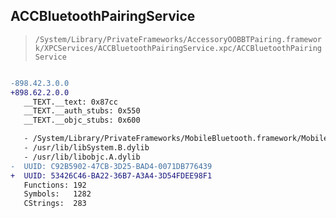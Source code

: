 ## ACCBluetoothPairingService

> `/System/Library/PrivateFrameworks/AccessoryOOBBTPairing.framework/XPCServices/ACCBluetoothPairingService.xpc/ACCBluetoothPairingService`

```diff

-898.42.3.0.0
+898.62.2.0.0
   __TEXT.__text: 0x87cc
   __TEXT.__auth_stubs: 0x550
   __TEXT.__objc_stubs: 0x600

   - /System/Library/PrivateFrameworks/MobileBluetooth.framework/MobileBluetooth
   - /usr/lib/libSystem.B.dylib
   - /usr/lib/libobjc.A.dylib
-  UUID: C92B5902-47CB-3D25-BAD4-0071DB776439
+  UUID: 53426C46-BA22-36B7-A3A4-3D54FDEE98F1
   Functions: 192
   Symbols:   1282
   CStrings:  283

```
